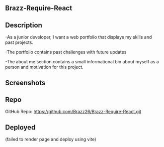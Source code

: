 ## Brazz-Require-React

## Description

-As a junior developer, I want a web portfolio that displays my skills
and past projects.

-The portfolio contains past challenges with future updates

-The about me section contains a small informational bio about myself as 
a person and motivation for this project.

## Screenshots


## Repo

GitHub Repo: https://github.com/Brazz26/Brazz-Require-React.git

## Deployed
(failed to render page and deploy using vite)